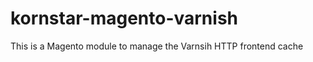 kornstar-magento-varnish
========================

This is a Magento module to manage the Varnsih HTTP frontend cache
